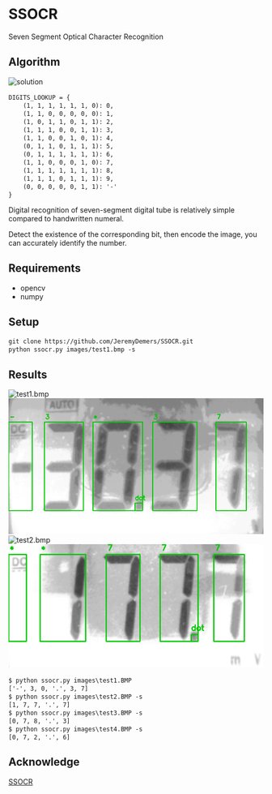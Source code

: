 # SSOCR
Seven Segment Optical Character Recognition

## Algorithm
![solution](images/solution.png)

```
DIGITS_LOOKUP = {
    (1, 1, 1, 1, 1, 1, 0): 0,
    (1, 1, 0, 0, 0, 0, 0): 1,
    (1, 0, 1, 1, 0, 1, 1): 2,
    (1, 1, 1, 0, 0, 1, 1): 3,
    (1, 1, 0, 0, 1, 0, 1): 4,
    (0, 1, 1, 0, 1, 1, 1): 5,
    (0, 1, 1, 1, 1, 1, 1): 6,
    (1, 1, 0, 0, 0, 1, 0): 7,
    (1, 1, 1, 1, 1, 1, 1): 8,
    (1, 1, 1, 0, 1, 1, 1): 9,
    (0, 0, 0, 0, 0, 1, 1): '-'
}
```

Digital recognition of seven-segment digital tube is relatively simple compared to handwritten numeral.

Detect the existence of the corresponding bit, then encode the image, you can accurately identify the number.


## Requirements
* opencv
* numpy

## Setup
```
git clone https://github.com/JeremyDemers/SSOCR.git
python ssocr.py images/test1.bmp -s
```

## Results
![test1.bmp](images/test1.bmp)
![res1.bmp](images/res1.bmp)
![test2.bmp](images/test2.bmp)
![res2.bmp](images/res2.bmp)

```
$ python ssocr.py images\test1.BMP
['-', 3, 0, '.', 3, 7]
$ python ssocr.py images\test2.BMP -s
[1, 7, 7, '.', 7]
$ python ssocr.py images\test3.BMP -s
[0, 7, 8, '.', 3]
$ python ssocr.py images\test4.BMP -s
[0, 7, 2, '.', 6]
```

## Acknowledge
[SSOCR](https://www.unix-ag.uni-kl.de/~auerswal/ssocr/)
